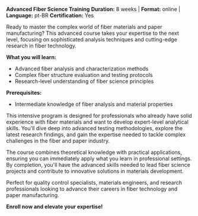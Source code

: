 **Advanced Fiber Science Training**
**Duration:** 8 weeks | **Format:** online | **Language:** pt-BR
**Certification:** Yes

Ready to master the complex world of fiber materials and paper manufacturing? This advanced course takes your expertise to the next level, focusing on sophisticated analysis techniques and cutting-edge research in fiber technology.

**What you will learn:**
- Advanced fiber analysis and characterization methods
- Complex fiber structure evaluation and testing protocols
- Research-level understanding of fiber science principles

**Prerequisites:**
- Intermediate knowledge of fiber analysis and material properties

This intensive program is designed for professionals who already have solid experience with fiber materials and want to develop expert-level analytical skills. You'll dive deep into advanced testing methodologies, explore the latest research findings, and gain the expertise needed to tackle complex challenges in the fiber and paper industry.

The course combines theoretical knowledge with practical applications, ensuring you can immediately apply what you learn in professional settings. By completion, you'll have the advanced skills needed to lead fiber science projects and contribute to innovative solutions in materials development.

Perfect for quality control specialists, materials engineers, and research professionals looking to advance their careers in fiber technology and paper manufacturing.

**Enroll now and elevate your expertise!**
